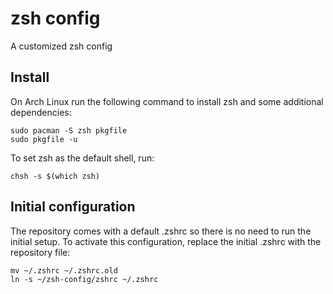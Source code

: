 # zsh config #

A customized zsh config 

## Install ##

On Arch Linux run the following command to install zsh and some additional dependencies:

    sudo pacman -S zsh pkgfile
    sudo pkgfile -u


To set zsh as the default shell, run:

    chsh -s $(which zsh)

## Initial configuration ##

The repository comes with a default .zshrc so there is no need to run the initial setup. To activate this configuration, replace the initial .zshrc with the repository file:

    mv ~/.zshrc ~/.zshrc.old
    ln -s ~/zsh-config/zshrc ~/.zshrc